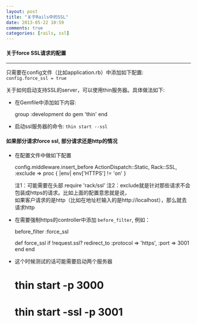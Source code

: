 ```yaml
---
layout: post
title: "关于Rails中的SSL"
date: 2013-05-22 10:59
comments: true
categories: [rails, ssl]
---
```


#### 关于force SSL请求的配置
----
只需要在config文件（比如application.rb）中添加如下配置:  
`config.force_ssl = true`  

关于如何启动支持SSL的server，可以使用thin服务器。具体做法如下:  

* 在Gemfile中添加如下内容:  

	group :development do
	  gem 'thin'
	end

* 启动ssl服务器的命令: `thin start --ssl`  

#### 如果部分请求force ssl, 部分请求还是http的情况

* 在配置文件中做如下配置  

	config.middleware.insert_before ActionDispatch::Static, Rack::SSL, :exclude => proc { |env| env['HTTPS'] != 'on' }
	
	注1：可能需要在头部 require 'rack/ssl'
	注2：exclude就是针对那些请求不会包装成https的请求。比如上面的配置意思就是说，  
	    如果客户请求的是http（比如在地址栏输入的是http://localhost），那么就去请求http

* 在需要强制https的controller中添加 `before_filter`, 例如：  

	before_filter :force_ssl
	
	def force_ssl
	  if !request.ssl?
		redirect_to :protocol => 'https', :port => 3001
	  end
	end

* 这个时候测试的话可能需要启动两个服务器  
	# thin start -p 3000  
	# thin start -ssl -p 3001  


